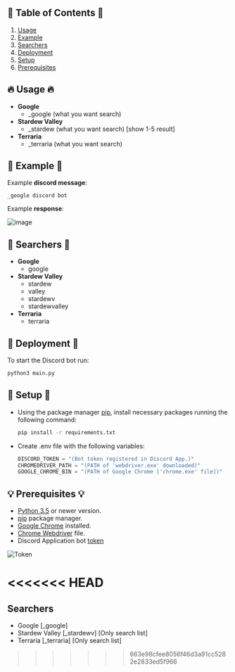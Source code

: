 ## 🧾 Table of Contents 🧾

1. [Usage](#-usage-)
1. [Example](#-example-)
1. [Searchers](#-example-)
1. [Deployment](#-deployment-)
1. [Setup](#-setup-)
1. [Prerequisites](#-prerequisites-)

## 🔥 Usage 🔥
- **Google** 
    - \_google (what you want search)
- **Stardew Valley** 
    - \_stardew (what you want search) [show 1-5 result] 
- **Terraria** 
    - \_terraria (what you want search)
## 🎈 Example 🎈
Example **discord message**:

```
_google discord bot
```

Example **response**:
    
![image](https://user-images.githubusercontent.com/38699812/87507451-0784d900-c633-11ea-89fa-0def9a651c0b.PNG)

## 🔎 Searchers 🔎
- **Google** 
  - google
- **Stardew Valley** 
  - stardew
  - valley
  - stardewv
  - stardewvalley
- **Terraria** 
  - terraria


## 🌟 Deployment 🌟
To start the Discord bot run:
```cmd
python3 main.py
```

## 🔨 Setup 🔨
- Using the package manager [pip](https://pip.pypa.io/en/stable/), install necessary packages running the following command:
    ```cmd
    pip install -r requirements.txt
    ```

- Create .env file with the following variables:
  ```python
  DISCORD_TOKEN = "(Bot token registered in Discord App.)"
  CHROMEDRIVER_PATH = "(PATH of 'webdriver.exe' downloaded)"
  GOOGLE_CHROME_BIN = "(PATH of Google Chrome ['chrome.exe' file])"
    ```

## 💡 Prerequisites 💡
- [Python 3.5](https://www.python.org/downloads/) or newer version.
- [pip](https://pip.pypa.io/en/stable/) package manager.
- [Google Chrome](https://www.google.com/intl/es_mx/chrome/) installed.
- [Chrome Webdriver](https://chromedriver.chromium.org/downloads) file.
- Discord Application bot [token](https://discord.com/developers/applications/)

![Token](https://user-images.githubusercontent.com/38699812/87493279-0e4f2400-c612-11ea-8a63-f19f867f8810.png)

<<<<<<< HEAD
=======
## Searchers
- Google [_google]
- Stardew Valley [_stardewv] [Only search list]
- Terraria [_terraria] [Only search list]
>>>>>>> 663e98cfee8056f46d3a91cc5282e2833ed5f966
